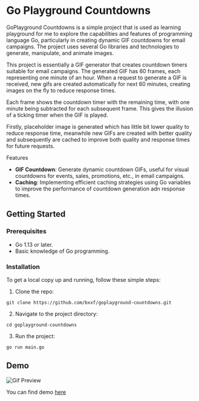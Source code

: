 # Go Playground Countdowns
GoPlayground Countdowns is a simple project that is used as learning playground for me to explore the capabilities and features of programming language Go, particularly in creating dynamic GIF countdowns for email campaigns. The project uses several Go libraries and technologies to generate, manipulate, and animate images.

This project is essentially a GIF generator that creates countdown timers suitable for email campaigns. The generated GIF has 60 frames, each representing one minute of an hour. When a request to generate a GIF is received, new gifs are created automatically for next 60 minutes, creating images on the fly to reduce response times.

Each frame shows the countdown timer with the remaining time, with one minute being subtracted for each subsequent frame. This gives the illusion of a ticking timer when the GIF is played.

Firstly, placeholder image is generated which has little bit lower quality to reduce response time, meanwhile new GIFs are created with better quality and subsequently are cached to improve both quality and response times for future requests.

Features
- **GIF Countdown**: Generate dynamic countdown GIFs, useful for visual countdowns for events, sales, promotions, etc., in email campaigns.
- **Caching**: Implementing efficient caching strategies using Go variables to improve the performance of countdown generation adn response times.
  

## Getting Started
### Prerequisites
- Go 1.13 or later.
- Basic knowledge of Go programming.

### Installation
To get a local copy up and running, follow these simple steps:

1. Clone the repo:
 ```shell 
 git clone https://github.com/bxxf/goplayground-countdowns.git
 ```

2. Navigate to the project directory:
 ```shell 
 cd goplayground-countdowns
 ```

3. Run the project:
 ```shell 
 go run main.go
 ```

## Demo
![Gif Preview](https://countdown-gifs-test.fly.dev/countdown?date=2023-06-15)

You can find demo [here](https://countdown-gifs-test.fly.dev/countdown?date=2023-06-15)
